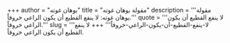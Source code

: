 +++
author = "يوهان غوته"
title = "مقولة يوهان غوته"
description = '''مقولة يوهان غوته: لا ينفع القطيع أن يكون الراعي خروفاً.'''
quote = '''لا ينفع القطيع أن يكون الراعي خروفاً.'''
slug = '''لا-ينفع-القطيع-أن-يكون-الراعي-خروفاً'''
+++
لا ينفع القطيع أن يكون الراعي خروفاً.
